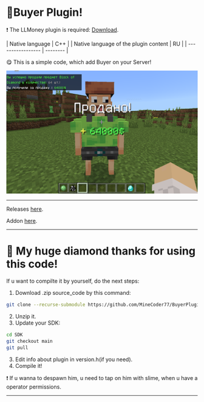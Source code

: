 # 🎁Buyer Plugin!

❗ The LLMoney plugin is required: <a href="https://github.com/LiteLDev/LLMoney/releases">Download</a>.

| Native language                       |    C++  |
| Native language of the plugin content |    RU   |
| ----------------- | -------- |

😋 This is a simple code, which add Buyer on your Server!

![alt text](assets/Buyer2.png "Buyer example")

-----

Releases <a href="https://github.com/MineCoder77/BuyerPlugin/releases/tag/BuyerPlugin">here</a>.

Addon <a href="https://github.com/MineCoder77/BuyerAddon">here</a>.

-----

# 💎 My huge diamond thanks for using this code!

If u want to compilte it by yourself, do the next steps:

1. Download .zip source_code by this command:
```sh
git clone --recurse-submodule https://github.com/MineCoder77/BuyerPlugin.git
```
2. Unzip it.
3. Update your SDK:
```sh
cd SDK
git checkout main
git pull
```
3. Edit info about plugin in version.h(if you need).
4. Compile it!

❗ If u wanna to despawn him, u need to tap on him with slime, when u have a operator permissions.

-----
